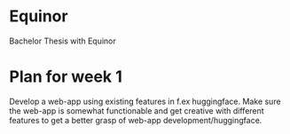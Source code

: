 # Equinor
Bachelor Thesis with Equinor

# Plan for week 1
Develop a web-app using existing features in f.ex huggingface. Make sure the web-app is somewhat functionable and get creative with different features to get a better grasp of web-app development/huggingface.
